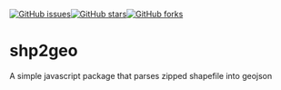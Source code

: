 [![GitHub issues](https://img.shields.io/github/issues/kitavidavis/shp2geo)](https://github.com/kitavidavis/shp2geo/issues)[![GitHub stars](https://img.shields.io/github/stars/kitavidavis/shp2geo)](https://github.com/kitavidavis/shp2geo/stargazers)[![GitHub forks](https://img.shields.io/github/forks/kitavidavis/shp2geo)](https://github.com/kitavidavis/shp2geo/network)

# shp2geo
A simple javascript package that parses zipped shapefile into geojson
